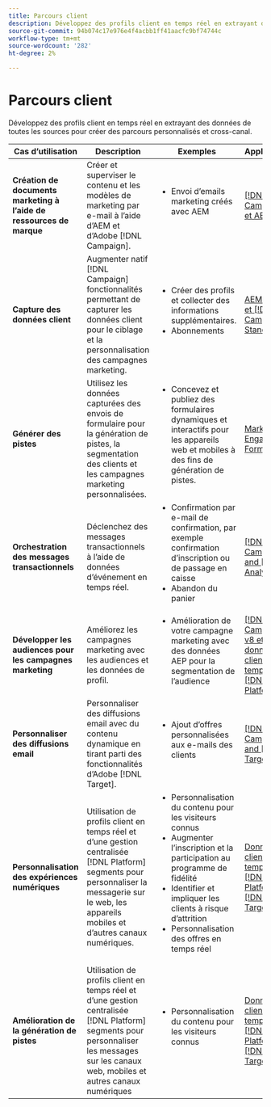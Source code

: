 ```yaml
---
title: Parcours client
description: Développez des profils client en temps réel en extrayant des données de toutes les sources pour créer des parcours personnalisés et cross-canal.
source-git-commit: 94b074c17e976e4f4acbb1ff41aacfc9bf74744c
workflow-type: tm+mt
source-wordcount: '282'
ht-degree: 2%

---
```



# Parcours client

Développez des profils client en temps réel en extrayant des données de toutes les sources pour créer des parcours personnalisés et cross-canal.


<table>
 <thead>
    <tr>
      <th>Cas d’utilisation</th>
      <th>Description</th>
      <th>Exemples</th>
      <th>Applications</th>
    </tr>
  </thead>
  <tbody>
<tr>
  <td><strong>Création de documents marketing à l’aide de ressources de marque</strong><br></td>
  <td>Créer et superviser le contenu et les modèles de marketing par e-mail à l’aide d’AEM et d’Adobe [!DNL Campaign].</td>
  <td>
    <ul style="margin-top: 0;">
      <li>Envoi d’emails marketing créés avec AEM</li>
    </ul>    
  </td>
  <td><a href="../integrations-between-applications/experience-manager/experience-manager-campaign.md">[!DNL Campaign] et AEM</a></td>
</tr>

<tr>
  <td><strong>Capture des données client</strong><br></td>
 <td>Augmenter natif [!DNL Campaign] fonctionnalités permettant de capturer les données client pour le ciblage et la personnalisation des campagnes marketing.</td>
  <td>
    <ul style="margin-top: 0;">
      <li>Créer des profils et collecter des informations supplémentaires. </li>
      <li>Abonnements</li>
    </ul>
  </td>
  <td><a href="../integrations-between-applications/experience-manager/experience-manager-campaign.md">AEM Forms et [!DNL Campaign] Standard</a></td>
</tr>

<tr>
  <td><strong>Générer des pistes</strong><br></td>
  <td>Utilisez les données capturées des envois de formulaire pour la génération de pistes, la segmentation des clients et les campagnes marketing personnalisées.</td>
    <td>
    <ul style="margin-top: 0;">
      <li>Concevez et publiez des formulaires dynamiques et interactifs pour les appareils web et mobiles à des fins de génération de pistes.</li>
    </ul>
  </td>
  <td><a href="../integrations-between-applications/experience-manager/experience-manager-marketo.md">Marketo Engage et Forms</td>
</tr>

<tr>
  <td><strong>Orchestration des messages transactionnels</strong><br></td>
  <td>Déclenchez des messages transactionnels à l’aide de données d’événement en temps réel.</td>
  <td>
    <ul style="margin-top: 0;">
      <li>Confirmation par e-mail de confirmation, par exemple confirmation d’inscription ou de passage en caisse </li>
      <li>Abandon du panier</li>
    </ul>
  </td>
  <td><a href="../integrations-between-applications/campaign/campaign-analytics.md">[!DNL Campaign] and [!DNL Analytics]</a></td>
</tr>

<tr>
  <td><strong>Développer les audiences pour les campagnes marketing</strong><br></td>
  <td>Améliorez les campagnes marketing avec les audiences et les données de profil.</td>
  <td>
    <ul style="margin-top: 0;">
      <li>Amélioration de votre campagne marketing avec des données AEP pour la segmentation de l’audience</li>
    </ul>
  </td>
 <td><a href="../integrations-between-applications/campaign/campaign-rtcdp.md">[!DNL Campaign] v8 et données client en temps réel [!DNL Platform]</a></td>
</tr>

<tr>
  <td><strong>Personnaliser des diffusions email</strong><br></td>
  <td>Personnaliser des diffusions email avec du contenu dynamique en tirant parti des fonctionnalités d’Adobe [!DNL Target].</td>
  <td>
    <ul style="margin-top: 0;">
      <li>Ajout d’offres personnalisées aux e-mails des clients</li>
    </ul>
  </td>
  <td><a href="../integrations-between-applications/campaign/campaign-target.md">[!DNL Campaign] and [!DNL Target]</a></td>
</tr>

<tr>
  <td><strong>Personnalisation des expériences numériques</strong><br></td>
  <td>Utilisation de profils client en temps réel et d’une gestion centralisée [!DNL Platform] segments pour personnaliser la messagerie sur le web, les appareils mobiles et d’autres canaux numériques.</td>
  <td>
    <ul style="margin-top: 0;">
      <li>Personnalisation du contenu pour les visiteurs connus</li>
      <li>Augmenter l’inscription et la participation au programme de fidélité</li>
      <li>Identifier et impliquer les clients à risque d’attrition</li>
      <li>Personnalisation des offres en temps réel</li>
    </ul>
  </td>
  <td><a href="../integrations-between-applications/rtcdp/rtcdp-target.md">Données client en temps réel [!DNL Platform] et [!DNL Target]</a></td>
</tr>

<tr>
  <td><strong>Amélioration de la génération de pistes</strong><br></td>
  <td>Utilisation de profils client en temps réel et d’une gestion centralisée [!DNL Platform] segments pour personnaliser les messages sur les canaux web, mobiles et autres canaux numériques</td>
  <td>
    <ul style="margin-top: 0;">
      <li>Personnalisation du contenu pour les visiteurs connus</li>
    </ul>
  </td>
  <td><a href="../integrations-between-applications/rtcdp/rtcdp-target.md">Données client en temps réel [!DNL Platform] et [!DNL Target]</a></td>
</tr>
</tbody>
</table>

